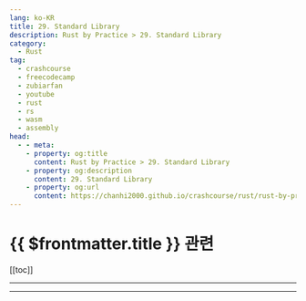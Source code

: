 ```yaml
---
lang: ko-KR
title: 29. Standard Library
description: Rust by Practice > 29. Standard Library
category: 
  - Rust
tag: 
  - crashcourse
  - freecodecamp
  - zubiarfan
  - youtube
  - rust
  - rs
  - wasm
  - assembly
head:
  - - meta:
    - property: og:title
      content: Rust by Practice > 29. Standard Library
    - property: og:description
      content: 29. Standard Library
    - property: og:url
      content: https://chanhi2000.github.io/crashcourse/rust/rust-by-practice/29.html
---
```


# {{ $frontmatter.title }} 관련

[[toc]]

---

---
